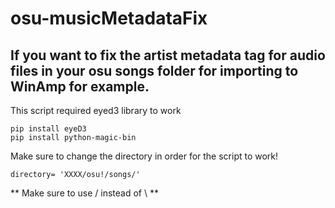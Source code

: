 # osu-musicMetadataFix
## If you want to fix the artist metadata tag for audio files in your osu songs folder for importing to WinAmp for example.

This script required eyed3 library to work
```
pip install eyeD3
pip install python-magic-bin
```
Make sure to change the directory in order for the script to work! 
```
directory= 'XXXX/osu!/songs/'
```
** Make sure to use / instead of \ **
